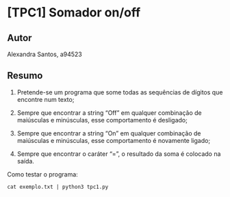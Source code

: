 # [TPC1] Somador on/off 

## Autor
Alexandra Santos, a94523

## Resumo

1. Pretende-se um programa que some todas as sequências de dígitos que encontre num texto;

2. Sempre que encontrar a string “Off” em qualquer combinação de maiúsculas e minúsculas, esse comportamento é desligado;

3. Sempre que encontrar a string “On” em qualquer combinação de maiúsculas e minúsculas, esse comportamento é novamente ligado;

4. Sempre que encontrar o caráter “=”, o resultado da soma é colocado na saída.


Como testar o programa:
```
cat exemplo.txt | python3 tpc1.py
```